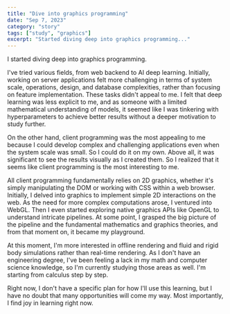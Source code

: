 ```yaml
---
title: "Dive into graphics programming"
date: "Sep 7, 2023"
category: "story"
tags: ["study", "graphics"]
excerpt: "Started diving deep into graphics programming..."
---
```


I started diving deep into graphics programming.

I've tried various fields, from web backend to AI deep learning. Initially, working on server applications felt more challenging in terms of system scale, operations, design, and database complexities, rather than focusing on feature implementation. These tasks didn't appeal to me. I felt that deep learning was less explicit to me, and as someone with a limited mathematical understanding of models, it seemed like I was tinkering with hyperparameters to achieve better results without a deeper motivation to study further.

On the other hand, client programming was the most appealing to me because I could develop complex and challenging applications even when the system scale was small. So I could do it on my own. Above all, it was significant to see the results visually as I created them. So I realized that it seems like client programming is the most interesting to me.

All client programming fundamentally relies on 2D graphics, whether it's simply manipulating the DOM or working with CSS within a web browser. Initially, I delved into graphics to implement simple 2D interactions on the web. As the need for more complex computations arose, I ventured into WebGL. Then I even started exploring native graphics APIs like OpenGL to understand intricate pipelines. At some point, I grasped the big picture of the pipeline and the fundamental mathematics and graphics theories, and from that moment on, it became my playground.

At this moment, I'm more interested in offline rendering and fluid and rigid body simulations rather than real-time rendering. As I don't have an engineering degree, I've been feeling a lack in my math and computer science knowledge, so I'm currently studying those areas as well. I'm starting from calculus step by step.

Right now, I don't have a specific plan for how I'll use this learning, but I have no doubt that many opportunities will come my way. Most importantly, I find joy in learning right now.
